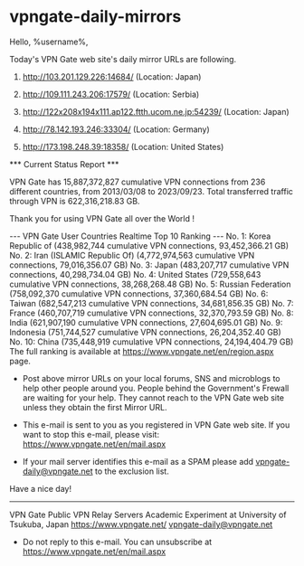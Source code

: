 # vpngate-daily-mirrors

Hello, %username%,

Today's VPN Gate web site's daily mirror URLs are following.

1. http://103.201.129.226:14684/
   (Location: Japan)

2. http://109.111.243.206:17579/
   (Location: Serbia)

3. http://122x208x194x111.ap122.ftth.ucom.ne.jp:54239/
   (Location: Japan)

4. http://78.142.193.246:33304/
   (Location: Germany)

5. http://173.198.248.39:18358/
   (Location: United States)


*** Current Status Report ***

VPN Gate has 15,887,372,827 cumulative VPN connections from 236 different countries, from 2013/03/08 to 2023/09/23.
Total transferred traffic through VPN is 622,316,218.83 GB.

Thank you for using VPN Gate all over the World !


--- VPN Gate User Countries Realtime Top 10 Ranking ---
No. 1: Korea Republic of (438,982,744 cumulative VPN connections, 93,452,366.21 GB)
No. 2: Iran (ISLAMIC Republic Of) (4,772,974,563 cumulative VPN connections, 79,016,356.07 GB)
No. 3: Japan (483,207,717 cumulative VPN connections, 40,298,734.04 GB)
No. 4: United States (729,558,643 cumulative VPN connections, 38,268,268.48 GB)
No. 5: Russian Federation (758,092,370 cumulative VPN connections, 37,360,684.54 GB)
No. 6: Taiwan (682,547,213 cumulative VPN connections, 34,681,856.35 GB)
No. 7: France (460,707,719 cumulative VPN connections, 32,370,793.59 GB)
No. 8: India (621,907,190 cumulative VPN connections, 27,604,695.01 GB)
No. 9: Indonesia (751,744,527 cumulative VPN connections, 26,204,352.40 GB)
No. 10: China (735,448,919 cumulative VPN connections, 24,194,404.79 GB)
The full ranking is available at https://www.vpngate.net/en/region.aspx page.


* Post above mirror URLs on your local forums, SNS and microblogs
  to help other people around you.
  People behind the Government's Frewall are waiting for your help.
  They cannot reach to the VPN Gate web site
  unless they obtain the first Mirror URL.

* This e-mail is sent to you as you registered in VPN Gate web site.
  If you want to stop this e-mail, please visit:
  https://www.vpngate.net/en/mail.aspx

* If your mail server identifies this e-mail as a SPAM
  please add vpngate-daily@vpngate.net to the exclusion list.

Have a nice day!

------------------------------------------------------
VPN Gate Public VPN Relay Servers
Academic Experiment at University of Tsukuba, Japan
https://www.vpngate.net/
vpngate-daily@vpngate.net
* Do not reply to this e-mail.
  You can unsubscribe at https://www.vpngate.net/en/mail.aspx


